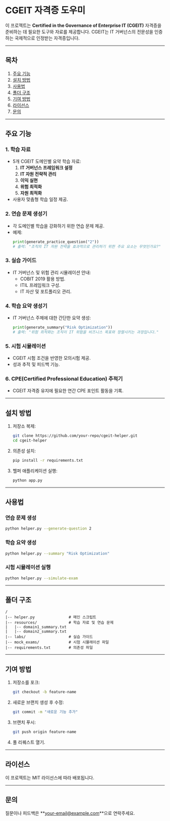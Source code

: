 # CGEIT 자격증 도우미

이 프로젝트는 **Certified in the Governance of Enterprise IT (CGEIT)** 자격증을 준비하는 데 필요한 도구와 자료를 제공합니다. CGEIT는 IT 거버넌스의 전문성을 인증하는 국제적으로 인정받는 자격증입니다.

---

## **목차**

1. [주요 기능](#주요-기능)
2. [설치 방법](#설치-방법)
3. [사용법](#사용법)
4. [폴더 구조](#폴더-구조)
5. [기여 방법](#기여-방법)
6. [라이선스](#라이선스)
7. [문의](#문의)

---

## **주요 기능**

### 1. 학습 자료
- 5개 CGEIT 도메인별 요약 학습 자료:
  1. **IT 거버넌스 프레임워크 설정**
  2. **IT 자원 전략적 관리**
  3. **이익 실현**
  4. **위험 최적화**
  5. **자원 최적화**
- 사용자 맞춤형 학습 일정 제공.

### 2. 연습 문제 생성기
- 각 도메인별 학습을 강화하기 위한 연습 문제 제공.
- 예제:
  ```python
  print(generate_practice_question("2"))
  # 출력: "조직의 IT 자원 전략을 효과적으로 관리하기 위한 주요 요소는 무엇인가요?"
  ```

### 3. 실습 가이드
- IT 거버넌스 및 위험 관리 시뮬레이션 안내:
  - COBIT 2019 활용 방법.
  - ITIL 프레임워크 구성.
  - IT 자산 및 포트폴리오 관리.

### 4. 학습 요약 생성기
- IT 거버넌스 주제에 대한 간단한 요약 생성:
  ```python
  print(generate_summary("Risk Optimization"))
  # 출력: "위험 최적화는 조직이 IT 위험을 비즈니스 목표와 정렬시키는 과정입니다."
  ```

### 5. 시험 시뮬레이션
- CGEIT 시험 조건을 반영한 모의시험 제공.
- 성과 추적 및 피드백 기능.

### 6. CPE(Certified Professional Education) 추적기
- CGEIT 자격증 유지에 필요한 연간 CPE 포인트 활동을 기록.

---

## **설치 방법**
1. 저장소 복제:
   ```bash
   git clone https://github.com/your-repo/cgeit-helper.git
   cd cgeit-helper
   ```
2. 의존성 설치:
   ```bash
   pip install -r requirements.txt
   ```
3. 헬퍼 애플리케이션 실행:
   ```bash
   python app.py
   ```

---

## **사용법**
### 연습 문제 생성
```bash
python helper.py --generate-question 2
```

### 학습 요약 생성
```bash
python helper.py --summary "Risk Optimization"
```

### 시험 시뮬레이션 실행
```bash
python helper.py --simulate-exam
```

---

## **폴더 구조**
```
/
|-- helper.py               # 메인 스크립트
|-- resources/              # 학습 자료 및 연습 문제
|   |-- domain1_summary.txt
|   |-- domain2_summary.txt
|-- labs/                   # 실습 가이드
|-- mock_exams/             # 시험 시뮬레이션 파일
|-- requirements.txt        # 의존성 파일
```

---

## **기여 방법**
1. 저장소를 포크:
   ```bash
   git checkout -b feature-name
   ```
2. 새로운 브랜치 생성 후 수정:
   ```bash
   git commit -m "새로운 기능 추가"
   ```
3. 브랜치 푸시:
   ```bash
   git push origin feature-name
   ```
4. 풀 리퀘스트 열기.

---

## **라이선스**
이 프로젝트는 MIT 라이선스에 따라 배포됩니다.

---

## **문의**
질문이나 피드백은 **[your-email@example.com](mailto:your-email@example.com)**으로 연락주세요.

